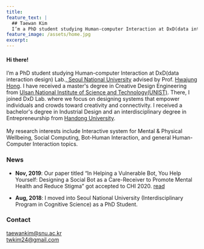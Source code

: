 ```yaml
---
title: 
feature_text: |
  ## Taewan Kim
  I’m a PhD student studying Human-computer Interaction at DxD(data interaction design) Lab., Seoul National University advised by Prof. Hwajung Hong.
feature_image: /assets/home.jpg
excerpt: 
---
```

#### Hi there!
I’m a PhD student studying Human-computer Interaction at DxD(data interaction design) Lab.,<a href="https://www.snu.ac.kr/" target="_blank"> Seoul National University</a> advised by Prof. <a href="http://hwajunghong.com/" target="_blank">Hwajung Hong</a>. I have received a master's degree in Creative Design Engineering from <a href="https://www.unist.ac.kr/" target="_blank">Ulsan National Institute of Science and Technology(UNIST)</a>. There, I joined DxD Lab. where we focus on designing systems that empower individuals and crowds toward creativity and connectivity. I received a bachelor's degree in Industrial Design and an interdisciplinary degree in Entrepreneurship from <a href="https://www.handong.edu/eng/" target="_blank">Handong University</a>. <br><br> My research interests include Interactive system for Mental & Physical Wellbeing, Social Computing, Bot-Human Interaction, and general Human-Computer Interaction topics.

### News
- <b>Nov, 2019</b>: Our paper titled “In Helping a Vulnerable Bot, You Help Yourself: Designing a Social Bot as a Care-Receiver to Promote Mental Health and Reduce Stigma” got accepted to CHI 2020. <a href="/academic/2019/11/09/chi2020/">read</a> 

- <b>Aug, 2018</b>: I moved into Seoul National University (Interdisciplinary Program in Cognitive Science) as a PhD Student.

### Contact
<a href="mailto:taewankim@snu.ac.kr?Subject=" target="_top">taewankim@snu.ac.kr</a>
<br>
<a href="mailto:twkim24@gmail.aocm?Subject=" target="_top">twkim24@gmail.com</a>
